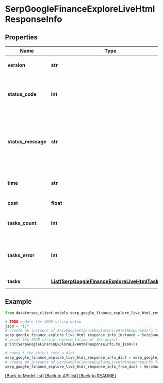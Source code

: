 # SerpGoogleFinanceExploreLiveHtmlResponseInfo


## Properties

Name | Type | Description | Notes
------------ | ------------- | ------------- | -------------
**version** | **str** | the current version of the API | [optional] 
**status_code** | **int** | general status code you can find the full list of the response codes here | [optional] 
**status_message** | **str** | general informational message you can find the full list of general informational messages here | [optional] 
**time** | **str** | total execution time, seconds | [optional] 
**cost** | **float** | total tasks cost, USD | [optional] 
**tasks_count** | **int** | the number of tasks in the tasks array | [optional] 
**tasks_error** | **int** | the number of tasks in the tasks array returned with an error | [optional] 
**tasks** | [**List[SerpGoogleFinanceExploreLiveHtmlTaskInfo]**](SerpGoogleFinanceExploreLiveHtmlTaskInfo.md) | array of tasks | [optional] 

## Example

```python
from dataforseo_client.models.serp_google_finance_explore_live_html_response_info import SerpGoogleFinanceExploreLiveHtmlResponseInfo

# TODO update the JSON string below
json = "{}"
# create an instance of SerpGoogleFinanceExploreLiveHtmlResponseInfo from a JSON string
serp_google_finance_explore_live_html_response_info_instance = SerpGoogleFinanceExploreLiveHtmlResponseInfo.from_json(json)
# print the JSON string representation of the object
print(SerpGoogleFinanceExploreLiveHtmlResponseInfo.to_json())

# convert the object into a dict
serp_google_finance_explore_live_html_response_info_dict = serp_google_finance_explore_live_html_response_info_instance.to_dict()
# create an instance of SerpGoogleFinanceExploreLiveHtmlResponseInfo from a dict
serp_google_finance_explore_live_html_response_info_from_dict = SerpGoogleFinanceExploreLiveHtmlResponseInfo.from_dict(serp_google_finance_explore_live_html_response_info_dict)
```
[[Back to Model list]](../README.md#documentation-for-models) [[Back to API list]](../README.md#documentation-for-api-endpoints) [[Back to README]](../README.md)


